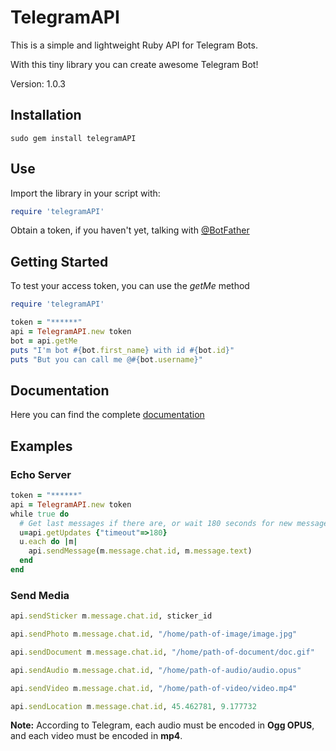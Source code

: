 # TelegramAPI

This is a simple and lightweight Ruby API for Telegram Bots.

With this tiny library you can create awesome Telegram Bot!

Version: 1.0.3

## Installation

```
sudo gem install telegramAPI
```

## Use

Import the library in your script with:

```ruby
require 'telegramAPI'
```

Obtain a token, if you haven't yet, talking with [@BotFather](https://telegram.me/botfather)

## Getting Started

To test your access token, you can use the *getMe* method
```ruby
require 'telegramAPI'

token = "******"
api = TelegramAPI.new token
bot = api.getMe
puts "I'm bot #{bot.first_name} with id #{bot.id}"
puts "But you can call me @#{bot.username}"
```

## Documentation

Here you can find the complete [documentation](https://cdn.rawgit.com/bennesp/telegramAPI/master/doc/TelegramAPI.html)


## Examples

### Echo Server

```ruby
token = "******"
api = TelegramAPI.new token
while true do
  # Get last messages if there are, or wait 180 seconds for new messages
  u=api.getUpdates {"timeout"=>180}
  u.each do |m|
    api.sendMessage(m.message.chat.id, m.message.text)
  end
end
```

### Send Media

```ruby
api.sendSticker m.message.chat.id, sticker_id

api.sendPhoto m.message.chat.id, "/home/path-of-image/image.jpg"

api.sendDocument m.message.chat.id, "/home/path-of-document/doc.gif"

api.sendAudio m.message.chat.id, "/home/path-of-audio/audio.opus"

api.sendVideo m.message.chat.id, "/home/path-of-video/video.mp4"

api.sendLocation m.message.chat.id, 45.462781, 9.177732
```
**Note:** According to Telegram, each audio must be encoded in **Ogg OPUS**, and each video must be encoded in **mp4**.
